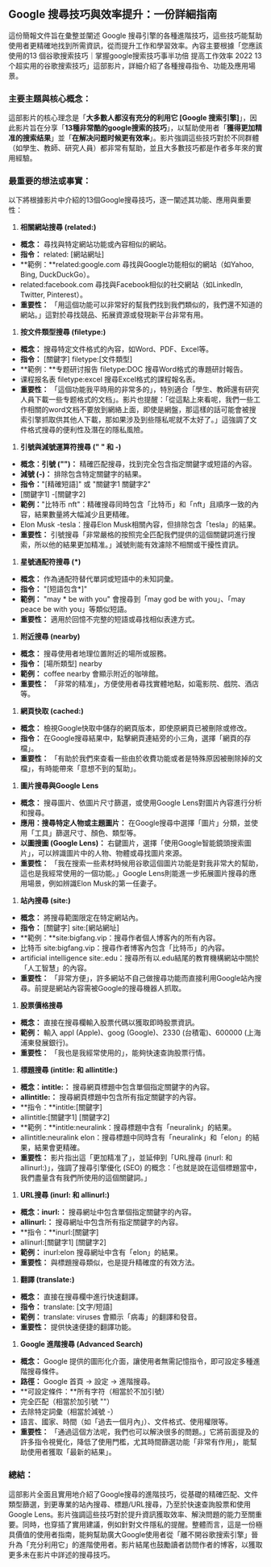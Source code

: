 ## Google 搜尋技巧與效率提升：一份詳細指南

這份簡報文件旨在彙整並闡述 Google 搜尋引擎的各種進階技巧，這些技巧能幫助使用者更精確地找到所需資訊，從而提升工作和學習效率。內容主要根據「您應該使用的13 個谷歌搜索技巧｜掌握google搜索技巧事半功倍 提高工作效率 2022 13个超实用的谷歌搜索技巧」這部影片，詳細介紹了各種搜尋指令、功能及應用場景。

### 主要主題與核心概念：

這部影片的核心理念是「**大多數人都沒有充分的利用它 [Google 搜索引擎]**」，因此影片旨在分享「**13種非常酷的google搜索的技巧**」，以幫助使用者「**獲得更加精准的搜索结果**」並「**在解决问题时候更有效率**」。影片強調這些技巧對於不同群體（如學生、教師、研究人員）都非常有幫助，並且大多數技巧都是作者多年來的實用經驗。

### 最重要的想法或事實：

以下將根據影片中介紹的13個Google搜尋技巧，逐一闡述其功能、應用與重要性：

1. **相關網站搜尋 (related:)**

- **概念：** 尋找與特定網站功能或內容相似的網站。
- **指令：** related: [網站網址]
- **範例：**related:google.com 尋找與Google功能相似的網站（如Yahoo, Bing, DuckDuckGo）。
- related:facebook.com 尋找與Facebook相似的社交網站（如LinkedIn, Twitter, Pinterest）。
- **重要性：** 「用這個功能可以非常好的幫我們找到我們類似的，我們還不知道的網站。」這對於尋找競品、拓展資源或發現新平台非常有用。

1. **按文件類型搜尋 (filetype:)**

- **概念：** 搜尋特定文件格式的內容，如Word、PDF、Excel等。
- **指令：** [關鍵字] filetype:[文件類型]
- **範例：**专题研讨报告 filetype:DOC 搜尋Word格式的專題研討報告。
- 课程报名表 filetype:excel 搜尋Excel格式的課程報名表。
- **重要性：** 「這個功能我平時用的非常多的」，特別適合「學生、教師還有研究人員下載一些专题格式的文档」。影片也提醒：「從這點上來看呢，我們一些工作相關的word文档不要放到網絡上面，即使是網盤，那這樣的話可能會被搜索引擎抓取供其他人下載，那如果涉及到些隱私呢就不太好了。」這強調了文件格式搜尋的便利性及潛在的隱私風險。

1. **引號與減號運算符搜尋 (" " 和 -)**

- **概念：引號 ("")：** 精確匹配搜尋，找到完全包含指定關鍵字或短語的內容。
- **減號 (-)：** 排除包含特定關鍵字的結果。
- **指令：**"[精確短語]" 或 "關鍵字1 關鍵字2"
- [關鍵字1] -[關鍵字2]
- **範例：**"比特币 nft"：精確搜尋同時包含「比特币」和「nft」且順序一致的內容，結果數量將大幅減少且更精確。
- Elon Musk -tesla：搜尋Elon Musk相關內容，但排除包含「tesla」的結果。
- **重要性：** 引號搜尋「非常嚴格的按照完全匹配我們提供的這個關鍵詞進行搜索，所以他的結果更加精准。」減號則能有效濾除不相關或干擾性資訊。

1. **星號通配符搜尋 (*)**

- **概念：** 作為通配符替代單詞或短語中的未知詞彙。
- **指令：** "[短語包含*]"
- **範例：** "may * be with you" 會搜尋到「may god be with you」、「may peace be with you」等類似短語。
- **重要性：** 適用於回憶不完整的短語或尋找相似表達方式。

1. **附近搜尋 (nearby)**

- **概念：** 搜尋使用者地理位置附近的場所或服務。
- **指令：** [場所類型] nearby
- **範例：** coffee nearby 會顯示附近的咖啡館。
- **重要性：** 「非常的精准」，方便使用者尋找實體地點，如電影院、戲院、酒店等。

1. **網頁快取 (cached:)**

- **概念：** 檢視Google快取中儲存的網頁版本，即使原網頁已被刪除或修改。
- **指令：** 在Google搜尋結果中，點擊網頁連結旁的小三角，選擇「網頁的存檔」。
- **重要性：** 「有助於我們來查看一些由於收費功能或者是特殊原因被刪除掉的文檔」，有時能帶來「意想不到的幫助」。

1. **圖片搜尋與Google Lens**

- **概念：** 搜尋圖片、依圖片尺寸篩選，或使用Google Lens對圖片內容進行分析和搜尋。
- **應用：搜尋特定人物或主題圖片：** 在Google搜尋中選擇「圖片」分類，並使用「工具」篩選尺寸、顏色、類型等。
- **以圖搜圖 (Google Lens)：** 右鍵圖片，選擇「使用Google智能鏡頭搜索圖片」，可以辨識圖片中的人物、物體或尋找圖片來源。
- **重要性：** 「我在搜索一些素材時候用谷歌這個圖片功能是對我非常大的幫助，這也是我經常使用的一個功能。」Google Lens則能進一步拓展圖片搜尋的應用場景，例如辨識Elon Musk的第一任妻子。

1. **站內搜尋 (site:)**

- **概念：** 將搜尋範圍限定在特定網站內。
- **指令：** [關鍵字] site:[網站網址]
- **範例：**site:bigfang.vip：搜尋作者個人博客內的所有內容。
- 比特币 site:bigfang.vip：搜尋作者博客內包含「比特币」的內容。
- artificial intelligence site:.edu：搜尋所有以.edu結尾的教育機構網站中關於「人工智慧」的內容。
- **重要性：** 「非常方便」，許多網站不自己做搜尋功能而直接利用Google站內搜尋。前提是網站內容需被Google的搜尋機器人抓取。

1. **股票價格搜尋**

- **概念：** 直接在搜尋欄輸入股票代碼以獲取即時股票資訊。
- **範例：** 輸入 appl (Apple)、goog (Google)、2330 (台積電)、600000 (上海浦東發展銀行)。
- **重要性：** 「我也是我經常使用的」，能夠快速查詢股票行情。

1. **標題搜尋 (intitle: 和 allintitle:)**

- **概念：intitle:：** 搜尋網頁標題中包含單個指定關鍵字的內容。
- **allintitle:：** 搜尋網頁標題中包含所有指定關鍵字的內容。
- **指令：**intitle:[關鍵字]
- allintitle:[關鍵字1] [關鍵字2]
- **範例：**intitle:neuralink：搜尋標題中含有「neuralink」的結果。
- allintitle:neuralink elon：搜尋標題中同時含有「neuralink」和「elon」的結果，結果會更精確。
- **重要性：** 影片指出這「更加精准了」，並延伸到「URL搜尋 (inurl: 和 allinurl:)」，強調了搜尋引擎優化 (SEO) 的概念：「也就是說在這個標題當中，我們盡量含有我們所使用的這個關鍵詞。」

1. **URL搜尋 (inurl: 和 allinurl:)**

- **概念：inurl:：** 搜尋網址中包含單個指定關鍵字的內容。
- **allinurl:：** 搜尋網址中包含所有指定關鍵字的內容。
- **指令：**inurl:[關鍵字]
- allinurl:[關鍵字1] [關鍵字2]
- **範例：** inurl:elon 搜尋網址中含有「elon」的結果。
- **重要性：** 與標題搜尋類似，也是提升精確度的有效方法。

1. **翻譯 (translate:)**

- **概念：** 直接在搜尋欄中進行快速翻譯。
- **指令：** translate: [文字/短語]
- **範例：** translate: viruses 會顯示「病毒」的翻譯和發音。
- **重要性：** 提供快速便捷的翻譯功能。

1. **Google 進階搜尋 (Advanced Search)**

- **概念：** Google 提供的圖形化介面，讓使用者無需記憶指令，即可設定多種進階搜尋條件。
- **路徑：** Google 首頁 -> 設定 -> 進階搜尋。
- **可設定條件：**所有字符（相當於不加引號）
- 完全匹配（相當於加引號 ""）
- 去除特定詞彙（相當於減號 -）
- 語言、國家、時間（如「過去一個月內」）、文件格式、使用權限等。
- **重要性：** 「通過這個方法呢，我們也可以解決很多的問題。」它將前面提及的許多指令視覺化，降低了使用門檻，尤其時間篩選功能「非常有作用」，能幫助使用者獲取「最新的結果」。

### 總結：

這部影片全面且實用地介紹了Google搜尋的進階技巧，從基礎的精確匹配、文件類型篩選，到更專業的站內搜尋、標題/URL搜尋，乃至於快速查詢股票和使用Google Lens。影片強調這些技巧對於提升資訊獲取效率、解決問題的能力至關重要。同時，也穿插了實用建議，例如針對文件隱私的提醒。整體而言，這是一份極具價值的使用者指南，能夠幫助廣大Google使用者從「離不開谷歌搜索引擎」晉升為「充分利用它」的進階使用者。影片結尾也鼓勵讀者訪問作者的博客，以獲取更多未在影片中詳述的搜尋技巧。